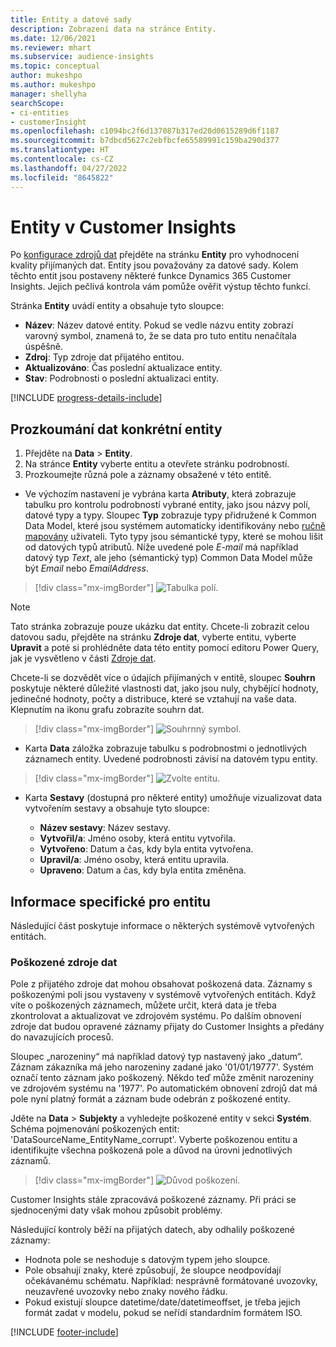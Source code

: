 ```yaml
---
title: Entity a datové sady
description: Zobrazení data na stránce Entity.
ms.date: 12/06/2021
ms.reviewer: mhart
ms.subservice: audience-insights
ms.topic: conceptual
author: mukeshpo
ms.author: mukeshpo
manager: shellyha
searchScope:
- ci-entities
- customerInsight
ms.openlocfilehash: c1094bc2f6d137087b317ed20d0615289d6f1187
ms.sourcegitcommit: b7dbcd5627c2ebfbcfe65589991c159ba290d377
ms.translationtype: HT
ms.contentlocale: cs-CZ
ms.lasthandoff: 04/27/2022
ms.locfileid: "8645822"
---
```

# <a name="entities-in-customer-insights"></a>Entity v Customer Insights

Po [konfigurace zdrojů dat](data-sources.md) přejděte na stránku **Entity** pro vyhodnocení kvality přijímaných dat. Entity jsou považovány za datové sady. Kolem těchto entit jsou postaveny některé funkce Dynamics 365 Customer Insights. Jejich pečlivá kontrola vám pomůže ověřit výstup těchto funkcí.

Stránka **Entity** uvádí entity a obsahuje tyto sloupce:

- **Název**: Název datové entity. Pokud se vedle názvu entity zobrazí varovný symbol, znamená to, že se data pro tuto entitu nenačítala úspěšně.
- **Zdroj**: Typ zdroje dat přijatého entitou.
- **Aktualizováno**: Čas poslední aktualizace entity.
- **Stav**: Podrobnosti o poslední aktualizaci entity.

[!INCLUDE [progress-details-include](includes/progress-details-pane.md)]

## <a name="explore-a-specific-entitys-data"></a>Prozkoumání dat konkrétní entity

1. Přejděte na **Data** > **Entity**.
1. Na stránce **Entity** vyberte entitu a otevřete stránku podrobností.  
1. Prozkoumejte různá pole a záznamy obsažené v této entitě.

- Ve výchozím nastavení je vybrána karta **Atributy**, která zobrazuje tabulku pro kontrolu podrobností vybrané entity, jako jsou názvy polí, datové typy a typy. Sloupec **Typ** zobrazuje typy přidružené k Common Data Model, které jsou systémem automaticky identifikovány nebo [ručně mapovány](map-entities.md) uživateli. Tyto typy jsou sémantické typy, které se mohou lišit od datových typů atributů. Níže uvedené pole *E-mail* má například datový typ *Text*, ale jeho (sémantický typ) Common Data Model může být *Email* nebo *EmailAddress*.

> [!div class="mx-imgBorder"]
> ![Tabulka polí.](media/data-manager-entities-fields.PNG "Tabulka polí")

> [!NOTE]
> Tato stránka zobrazuje pouze ukázku dat entity. Chcete-li zobrazit celou datovou sadu, přejděte na stránku **Zdroje dat**, vyberte entitu, vyberte **Upravit** a poté si prohlédněte data této entity pomocí editoru Power Query, jak je vysvětleno v části [Zdroje dat](data-sources.md).

Chcete-li se dozvědět více o údajích přijímaných v entitě, sloupec **Souhrn** poskytuje některé důležité vlastnosti dat, jako jsou nuly, chybějící hodnoty, jedinečné hodnoty, počty a distribuce, které se vztahují na vaše data. Klepnutím na ikonu grafu zobrazíte souhrn dat.

> [!div class="mx-imgBorder"]
> ![Souhrnný symbol.](media/data-manager-entities-summary.png "Souhrnná tabulka dat")

- Karta **Data** záložka zobrazuje tabulku s podrobnostmi o jednotlivých záznamech entity. Uvedené podrobnosti závisí na datovém typu entity.

> [!div class="mx-imgBorder"]
> ![Zvolte entitu.](media/data-manager-entities-data.png "Zvolte entitu")

- Karta **Sestavy** (dostupná pro některé entity) umožňuje vizualizovat data vytvořením sestavy a obsahuje tyto sloupce:

  - **Název sestavy**: Název sestavy.
  - **Vytvořil/a**: Jméno osoby, která entitu vytvořila.
  - **Vytvořeno**: Datum a čas, kdy byla entita vytvořena.
  - **Upravil/a**: Jméno osoby, která entitu upravila.
  - **Upraveno**: Datum a čas, kdy byla entita změněna. 

## <a name="entity-specific-information"></a>Informace specifické pro entitu

Následující část poskytuje informace o některých systémově vytvořených entitách.

### <a name="corrupted-data-sources"></a>Poškozené zdroje dat

Pole z přijatého zdroje dat mohou obsahovat poškozená data. Záznamy s poškozenými poli jsou vystaveny v systémově vytvořených entitách. Když víte o poškozených záznamech, můžete určit, která data je třeba zkontrolovat a aktualizovat ve zdrojovém systému. Po dalším obnovení zdroje dat budou opravené záznamy přijaty do Customer Insights a předány do navazujících procesů. 

Sloupec „narozeniny“ má například datový typ nastavený jako „datum“. Záznam zákazníka má jeho narozeniny zadané jako '01/01/19777'. Systém označí tento záznam jako poškozený. Někdo teď může změnit narozeniny ve zdrojovém systému na '1977'. Po automatickém obnovení zdrojů dat má pole nyní platný formát a záznam bude odebrán z poškozené entity. 

Jděte na **Data** > **Subjekty** a vyhledejte poškozené entity v sekci **Systém**. Schéma pojmenování poškozených entit: 'DataSourceName_EntityName_corrupt'. Vyberte poškozenou entitu a identifikujte všechna poškozená pole a důvod na úrovni jednotlivých záznamů.
> [!div class="mx-imgBorder"]
> ![Důvod poškození.](media/corruption-reason.png "Důvod poškození")

Customer Insights stále zpracovává poškozené záznamy. Při práci se sjednocenými daty však mohou způsobit problémy.

Následující kontroly běží na přijatých datech, aby odhalily poškozené záznamy: 

- Hodnota pole se neshoduje s datovým typem jeho sloupce.
- Pole obsahují znaky, které způsobují, že sloupce neodpovídají očekávanému schématu. Například: nesprávně formátované uvozovky, neuzavřené uvozovky nebo znaky nového řádku.
- Pokud existují sloupce datetime/date/datetimeoffset, je třeba jejich formát zadat v modelu, pokud se neřídí standardním formátem ISO.


[!INCLUDE [footer-include](includes/footer-banner.md)]
